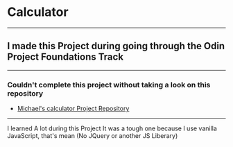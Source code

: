 # Calculator

---

## I made this Project during going through the Odin Project Foundations Track  

---

### Couldn't complete this project without taking a look on this repository

- [Michael's calculator Project Repository](https://github.com/michalosman/calculator)

---

I learned A lot during this Project It was a tough one because I use vanilla JavaScript, that's mean (No JQuery or another JS Liberary)  
